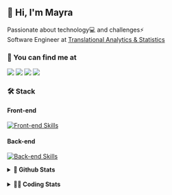 ## 👋 Hi, I'm Mayra

Passionate about technology💻 and challenges⚡  
Software Engineer at [Translational Analytics & Statistics](https://www.trans-stat.com/)

### 💬 You can find me at

<a href="https://mayra.dev" target="_blank" rel="noopener"><img src="https://img.shields.io/badge/-mayra.dev-005FED?style=flat&logo=Google-chrome&logoColor=white"/></a>
<a href="https://linkedin.com/in/mayraamaral" target="_blank" rel="noopener"><img src="https://img.shields.io/badge/-/mayraamaral-0077B5?style=flat&logo=Linkedin&logoColor=white"/></a>
<a href="mailto:mayra@mayra.dev" target="_blank" rel="noopener"><img src="https://img.shields.io/badge/-mayra@mayra.dev-D14836?style=flat&logo=Gmail&logoColor=white"/></a>
<a href="" target="_blank" rel="noopener"><img src="https://img.shields.io/badge/-mayraamaral-7289DA?style=flat&logo=Discord&logoColor=white"/></a>

### 🛠️ Stack
#### Front-end

[![Front-end Skills](https://skillicons.dev/icons?i=react,next,angular,redux,styledcomponents,html,css,sass,js,ts,figma)](https://skillicons.dev)
#### Back-end

[![Back-end Skills](https://skillicons.dev/icons?i=nodejs,ts,aws,java,spring,postgres,mysql,git,linux,bash,docker,jenkins)](https://skillicons.dev)
  

<details>
    <summary><strong>📌 Github Stats</strong></summary>
    <br />
    <div align="center">
        <table>
      <td><img height="160em" src="https://github-readme-stats.vercel.app/api?username=mayraamaral&show_icons=true&theme=algolia&hide_border=true&hide=stars&count_private=true" alt="Readme stats"></td>
      <td><img height="160em" src="https://github-readme-stats.vercel.app/api/top-langs/?username=mayraamaral&&layout=compact&&theme=algolia&hide_border=true&langs_count=6" alt="Language stats"></td>
       </table>
  </div> 
    

  <p align="center">
    <img src="https://github-readme-streak-stats.herokuapp.com?user=mayraamaral&theme=dark&hide_border=true&date_format=j%20M%5B%20Y%5D&locale=pt-br&background=050F2C&ring=0195DD&fire=23AA7D&currStreakLabel=23AA7D" alt="Streak stats">
  </p> 
</details>

<br />

<details>
  <summary><strong>👩‍💻 Coding Stats</strong></summary>
  <br />
  
  <!--START_SECTION:waka-->
![Code Time](http://img.shields.io/badge/Code%20Time-1%2C010%20hrs%2028%20mins-blue)

**🐱 My GitHub Data** 

> 📦 640.8 kB Used in GitHub's Storage 
 > 
> 🏆 781 Contributions in the Year 2025
 > 
> 🚫 Not Opted to Hire
 > 
> 📜 66 Public Repositories 
 > 
> 🔑 35 Private Repositories 
 > 
**I'm an Early 🐤** 

```text
🌞 Morning                881 commits         ███░░░░░░░░░░░░░░░░░░░░░░   12.56 % 
🌆 Daytime                3896 commits        ██████████████░░░░░░░░░░░   55.53 % 
🌃 Evening                1896 commits        ███████░░░░░░░░░░░░░░░░░░   27.02 % 
🌙 Night                  343 commits         █░░░░░░░░░░░░░░░░░░░░░░░░   04.89 % 
```
📅 **I'm Most Productive on Wednesday** 

```text
Monday                   1258 commits        ████░░░░░░░░░░░░░░░░░░░░░   17.93 % 
Tuesday                  1309 commits        █████░░░░░░░░░░░░░░░░░░░░   18.66 % 
Wednesday                1473 commits        █████░░░░░░░░░░░░░░░░░░░░   20.99 % 
Thursday                 1130 commits        ████░░░░░░░░░░░░░░░░░░░░░   16.11 % 
Friday                   1098 commits        ████░░░░░░░░░░░░░░░░░░░░░   15.65 % 
Saturday                 308 commits         █░░░░░░░░░░░░░░░░░░░░░░░░   04.39 % 
Sunday                   440 commits         ██░░░░░░░░░░░░░░░░░░░░░░░   06.27 % 
```


📊 **This Week I Spent My Time On** 

```text
🕑︎ Time Zone: America/Sao_Paulo

💬 Programming Languages: 
TypeScript               13 hrs 32 mins      ███████████████████████░░   93.96 % 
Other                    22 mins             █░░░░░░░░░░░░░░░░░░░░░░░░   02.62 % 
JSON                     12 mins             ░░░░░░░░░░░░░░░░░░░░░░░░░   01.42 % 
Git Config               10 mins             ░░░░░░░░░░░░░░░░░░░░░░░░░   01.22 % 
Bash                     6 mins              ░░░░░░░░░░░░░░░░░░░░░░░░░   00.78 % 

🔥 Editors: 
Cursor                   11 hrs 12 mins      ███████████████████░░░░░░   77.81 % 
VS Code                  3 hrs 11 mins       ██████░░░░░░░░░░░░░░░░░░░   22.19 % 

💻 Operating System: 
Linux                    14 hrs 24 mins      █████████████████████████   100.00 % 
```

**I Mostly Code in Java** 

```text
Java                     118 repos           ███████░░░░░░░░░░░░░░░░░░   28.57 % 
JavaScript               92 repos            ██████░░░░░░░░░░░░░░░░░░░   22.28 % 
TypeScript               77 repos            █████░░░░░░░░░░░░░░░░░░░░   18.64 % 
Python                   3 repos             ░░░░░░░░░░░░░░░░░░░░░░░░░   00.73 % 
PHP                      2 repos             ░░░░░░░░░░░░░░░░░░░░░░░░░   00.48 % 
```




 Last Updated on 26/09/2025 19:15:33 UTC
<!--END_SECTION:waka-->

</details>
